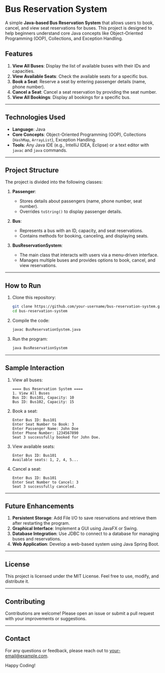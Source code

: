 # Bus Reservation System

A simple **Java-based Bus Reservation System** that allows users to book, cancel, and view seat reservations for buses. This project is designed to help beginners understand core Java concepts like Object-Oriented Programming (OOP), Collections, and Exception Handling.

## Features

1. **View All Buses**: Display the list of available buses with their IDs and capacities.
2. **View Available Seats**: Check the available seats for a specific bus.
3. **Book a Seat**: Reserve a seat by entering passenger details (name, phone number).
4. **Cancel a Seat**: Cancel a seat reservation by providing the seat number.
5. **View All Bookings**: Display all bookings for a specific bus.

---

## Technologies Used

- **Language**: Java
- **Core Concepts**: Object-Oriented Programming (OOP), Collections (`HashMap`, `ArrayList`), Exception Handling.
- **Tools**: Any Java IDE (e.g., IntelliJ IDEA, Eclipse) or a text editor with `javac` and `java` commands.

---

## Project Structure

The project is divided into the following classes:

1. **Passenger**:
   - Stores details about passengers (name, phone number, seat number).
   - Overrides `toString()` to display passenger details.

2. **Bus**:
   - Represents a bus with an ID, capacity, and seat reservations.
   - Contains methods for booking, canceling, and displaying seats.

3. **BusReservationSystem**:
   - The main class that interacts with users via a menu-driven interface.
   - Manages multiple buses and provides options to book, cancel, and view reservations.

---

## How to Run

1. Clone this repository:

   ```bash
   git clone https://github.com/your-username/bus-reservation-system.git
   cd bus-reservation-system
   ```

2. Compile the code:

   ```bash
   javac BusReservationSystem.java
   ```

3. Run the program:

   ```bash
   java BusReservationSystem
   ```

---

## Sample Interaction

1. View all buses:
   ```
   ==== Bus Reservation System ====
   1. View All Buses
   Bus ID: Bus101, Capacity: 10
   Bus ID: Bus102, Capacity: 15
   ```

2. Book a seat:
   ```
   Enter Bus ID: Bus101
   Enter Seat Number to Book: 3
   Enter Passenger Name: John Doe
   Enter Phone Number: 1234567890
   Seat 3 successfully booked for John Doe.
   ```

3. View available seats:
   ```
   Enter Bus ID: Bus101
   Available seats: 1, 2, 4, 5...
   ```

4. Cancel a seat:
   ```
   Enter Bus ID: Bus101
   Enter Seat Number to Cancel: 3
   Seat 3 successfully canceled.
   ```

---

## Future Enhancements

1. **Persistent Storage**: Add File I/O to save reservations and retrieve them after restarting the program.
2. **Graphical Interface**: Implement a GUI using JavaFX or Swing.
3. **Database Integration**: Use JDBC to connect to a database for managing buses and reservations.
4. **Web Application**: Develop a web-based system using Java Spring Boot.

---

## License

This project is licensed under the MIT License. Feel free to use, modify, and distribute it.

---

## Contributing

Contributions are welcome! Please open an issue or submit a pull request with your improvements or suggestions.

---

## Contact

For any questions or feedback, please reach out to [your-email@example.com](mailto:your-email@example.com).

Happy Coding!


